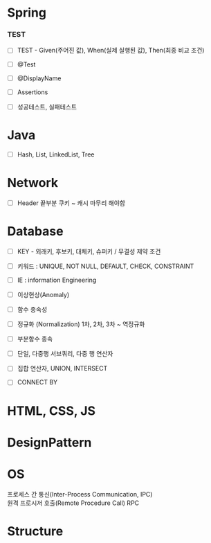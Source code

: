 
# Spring
### TEST
- [ ] TEST - Given(주어진 값), When(실제 실행된 값), Then(최종 비교 조건)
- [ ] @Test
- [ ] @DisplayName
- [ ] Assertions
- [ ] 성공테스트, 실패테스트




# Java
- [ ] Hash, List, LinkedList, Tree


# Network
- [ ] Header 끝부분  쿠키 ~ 캐시 마무리 해야함




# Database
- [ ] KEY - 외래키, 후보키, 대체키, 슈퍼키 / 무결성 제약 조건
- [ ] 키워드 : UNIQUE, NOT NULL, DEFAULT, CHECK, CONSTRAINT
- [ ] IE : information Engineering
- [ ] 이상현상(Anomaly)
- [ ] 함수 종속성
- [ ] 정규화 (Normalization) 1차, 2차, 3차 ~ 역정규화
- [ ] 부분함수 종속
- [ ] 단일, 다중행 서브쿼리, 다중 행 연산자
- [ ] 집합 연산자, UNION, INTERSECT
- [ ] CONNECT BY


# HTML, CSS, JS

# DesignPattern
# OS
프로세스 간 통신(Inter-Process Communication, IPC)\
원격 프로시저 호출(Remote Procedure Call) RPC
# Structure
